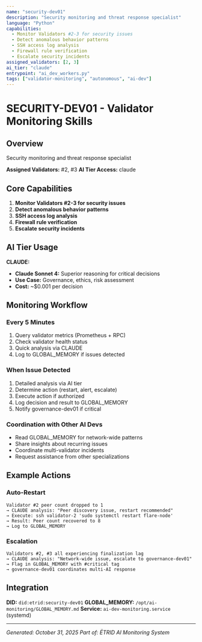 ```yaml
---
name: "security-dev01"
description: "Security monitoring and threat response specialist"
language: "Python"
capabilities:
  - Monitor Validators #2-3 for security issues
  - Detect anomalous behavior patterns
  - SSH access log analysis
  - Firewall rule verification
  - Escalate security incidents
assigned_validators: [2, 3]
ai_tier: "claude"
entrypoint: "ai_dev_workers.py"
tags: ["validator-monitoring", "autonomous", "ai-dev"]
---
```


# SECURITY-DEV01 - Validator Monitoring Skills

## Overview
Security monitoring and threat response specialist

**Assigned Validators:** #2, #3
**AI Tier Access:** claude

## Core Capabilities

1. **Monitor Validators #2-3 for security issues**
2. **Detect anomalous behavior patterns**
3. **SSH access log analysis**
4. **Firewall rule verification**
5. **Escalate security incidents**

## AI Tier Usage

**CLAUDE:**

- **Claude Sonnet 4:** Superior reasoning for critical decisions
- **Use Case:** Governance, ethics, risk assessment
- **Cost:** ~$0.001 per decision


## Monitoring Workflow

### Every 5 Minutes
1. Query validator metrics (Prometheus + RPC)
2. Check validator health status
3. Quick analysis via CLAUDE
4. Log to GLOBAL_MEMORY if issues detected

### When Issue Detected
1. Detailed analysis via AI tier
2. Determine action (restart, alert, escalate)
3. Execute action if authorized
4. Log decision and result to GLOBAL_MEMORY
5. Notify governance-dev01 if critical

### Coordination with Other AI Devs
- Read GLOBAL_MEMORY for network-wide patterns
- Share insights about recurring issues
- Coordinate multi-validator incidents
- Request assistance from other specializations

## Example Actions

### Auto-Restart
```
Validator #2 peer count dropped to 1
→ CLAUDE analysis: "Peer discovery issue, restart recommended"
→ Execute: ssh validator-2 'sudo systemctl restart flare-node'
→ Result: Peer count recovered to 8
→ Log to GLOBAL_MEMORY
```

### Escalation
```
Validators #2, #3 all experiencing finalization lag
→ CLAUDE analysis: "Network-wide issue, escalate to governance-dev01"
→ Flag in GLOBAL_MEMORY with #critical tag
→ governance-dev01 coordinates multi-AI response
```

## Integration

**DID:** `did:etrid:security-dev01`
**GLOBAL_MEMORY:** `/opt/ai-monitoring/GLOBAL_MEMORY.md`
**Service:** `ai-dev-monitoring.service` (systemd)

---

*Generated: October 31, 2025*
*Part of: ËTRID AI Monitoring System*
